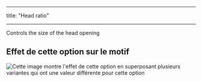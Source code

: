- - -
title: "Head ratio"
- - -

Controls the size of the head opening

## Effet de cette option sur le motif

![Cette image montre l'effet de cette option en superposant plusieurs variantes qui ont une valeur différente pour cette option](walburga_headratio_sample.svg "Effect of this option on the pattern")

